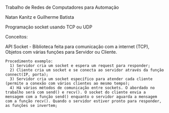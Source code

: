 Trabalho de Redes de Computadores para Automação

Natan Kanitz e Guilherme Batista

Programação socket usando TCP ou UDP

Conceitos:

API Socket - Biblioteca feita para comunicação com a internet (TCP), Objetos com várias funções para Servidor ou Cliente.

    Procedimento exemplo:
      1) Servidor cria um socket e espera um request para responder;
      2) Cliente cria um socket e se conecta ao servidor através da função connect(IP, porta);
      3) Servidor cria um socket específico para atender cada cliente (permite a conexão com vários clientes ao mesmo tempo);
      4) Há vários métodos de comunicação entre sockets. O abordado no trabalho será com send() e recv(). O socket do cliente envia a mensagem com a função send() enquanto o servidor aguarda a mensagem com a função recv(). Quando o servidor estiver pronto para responder, as funções se invertem;
